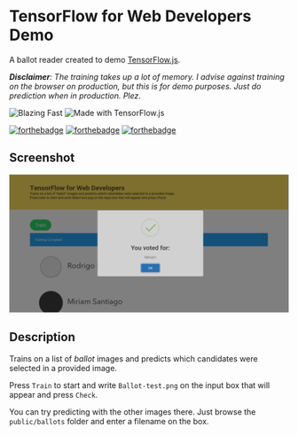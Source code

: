 # TensorFlow for Web Developers Demo
A ballot reader created to demo [TensorFlow.js](https://js.tensorflow.org/).

***Disclaimer**: The training takes up a lot of memory. I advise against training on the browser on production, but this is for demo purposes. Just do prediction when in production. Plez.*

![Blazing Fast](https://img.shields.io/badge/%F0%9F%94%A5-Blazing%20Fast-red.svg?longCache=true&style=for-the-badge)
![Made with TensorFlow.js](https://img.shields.io/badge/Made%20with-TensorFlow.js-orange.svg?longCache=true&style=for-the-badge)

[![forthebadge](https://forthebadge.com/images/badges/made-with-javascript.svg)](https://forthebadge.com)
[![forthebadge](https://forthebadge.com/images/badges/powered-by-electricity.svg)](https://forthebadge.com)
[![forthebadge](https://forthebadge.com/images/badges/gluten-free.svg)](https://forthebadge.com)

## Screenshot
![Banner](./banner.png)

## Description
Trains on a list of *ballot* images and predicts which candidates were selected in a provided image. 

Press `Train` to start and write `Ballot-test.png` on the input box that will appear and press `Check`.

You can try predicting with the other images there. Just browse the `public/ballots` folder and enter a filename on the box.